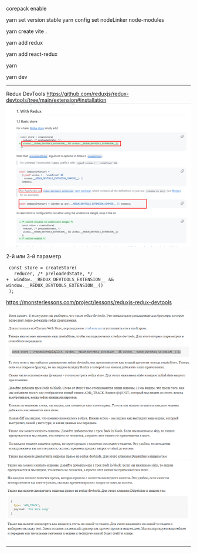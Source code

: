 corepack enable

yarn set version stable
yarn config set nodeLinker node-modules

yarn create vite .

yarn add redux

yarn add react-redux

yarn

yarn dev


---------------
Redux DevTools
https://github.com/reduxjs/redux-devtools/tree/main/extension#installation
![](_md_img/flow_images/flow%202025-01-22-16-37-45.png)

2-й или 3-й параметр

```
 const store = createStore(
   reducer, /* preloadedState, */
+  window.__REDUX_DEVTOOLS_EXTENSION__ && window.__REDUX_DEVTOOLS_EXTENSION__()
 );
```

https://monsterlessons.com/project/lessons/reduxjs-redux-devtools

![](_md_img/flow_images/flow%202025-01-22-16-27-40.png)
![](_md_img/flow_images/flow%202025-01-22-16-33-58.png)

-----------------